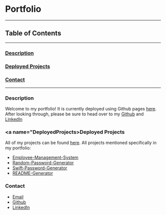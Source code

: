 # Portfolio 
---
## Table of Contents
---
### [Description](#Description)
### [Deployed Projects](#DeployedProjects)
### [Contact](#Contact)
---
### <a name="Description"></a>Description
Welcome to my portfolio! It is currently deployed using Github pages [here](https://jamespericles.github.io/). After looking through, please be sure to head over to my [Github](https://github.com/jamespericles) and [LinkedIn](https://www.linkedin.com/in/james-pericles-ii-38a859156/)
### <a name="DeployedProjects></a>Deployed Projects
All of my projects can be found [here](https://github.com/jamespericles/Repositories).
All projects mentioned specifically in my portfolio:
*   [Employee-Management-System](https://github.com/jamespericles/Employee-Management-System)
*   [Random-Password-Generator](https://github.com/jamespericles/Random-Password-Generator)
*   [Swift-Password-Generator](https://github.com/jamespericles/Swift-Password-Generator)
*   [README-Generator](https://github.com/jamespericles/README-Generator)
### <a name="Contact"></a>Contact
*   [Email](jamesspericles@gmail.com)
*   [Github](https://github.com/jamespericles)
*   [LinkedIn](https://www.linkedin.com/in/james-pericles-ii-38a859156/)
